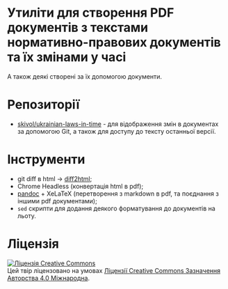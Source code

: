 # Утиліти для створення PDF документів з текстами нормативно-правових документів та їх змінами у часі
А також деякі створені за їх допомогою документи.

# Репозиторії
* [skivol/ukrainian-laws-in-time](https://github.com/skivol/ukrainian-laws-in-time) - для відображення змін в документах за допомогою Git, а також для доступу до тексту останньої версії.

# Інструменти
* git diff в html -> [diff2html](https://diff2html.xyz/);
* Chrome Headless (конвертація html в pdf);
* [pandoc](https://pandoc.org/) + XeLaTeX (перетворення з markdown в pdf, та поєднання з іншими pdf документами);
* `sed` скрипти для додання деякого форматування до документів на льоту.

# Ліцензія
[![Ліцензія Creative Commons](https://i.creativecommons.org/l/by/4.0/88x31.png)](http://creativecommons.org/licenses/by/4.0/)  
Цей твір ліцензовано на умовах [Ліцензії Creative Commons Зазначення Авторства 4.0 Міжнародна](http://creativecommons.org/licenses/by/4.0/).

